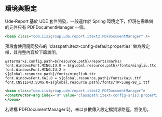 ## 環境與設定

Ude-Report 基於 UDE 套件開發，一般運作於 Spring 環境之下，但現在需準備的元件只有 PDFDocumentManager 一個。

``` xml
<bean class="com.iisigroup.ude.report.itext2.PDFDocumentManager" />   
```

預設會使用隨同發布的 'classpath:itext-config-default.properties' 做為設定檔，其完整內容於下節說明。


``` properties
watermarks.config.path=${resource.path}/reports/marks/
font.WindowsFont.MINGLIU.0 = ${global.resource.path}/fonts/mingliu.ttc
font.WindowsFont.MINGLIU.2 = ${global.resource.path}/fonts/mingliub.ttc
font.WindowsFont.KAI.0 = ${global.resource.path}/fonts/kaiu.ttf
font.CNS11643.SUNG.0=${global.resource.path}/fonts/TW-Sung-98_1.ttf
```


``` xml
<bean class="com.iisigroup.ude.report.itext2.PDFDocumentManager">
<constructor-arg index="0" value="classpath:itext-config-sris3.properties" />
</bean>
```








若建構 PDFDocumentManager 時，未以參數傳入設定檔資源路徑，將使用。

